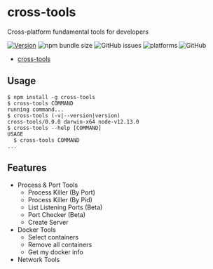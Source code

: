 # cross-tools

Cross-platform fundamental tools for developers

[![Version](https://img.shields.io/npm/v/cross-tools.svg)](https://npmjs.org/package/cross-tools)
![npm bundle size](https://img.shields.io/bundlephobia/minzip/cross-tools)
![GitHub issues](https://img.shields.io/github/issues/tahsinature/cross-tools)
![platforms](https://img.shields.io/badge/platforms-macOS%20%E2%97%8F%20Windows%20%E2%97%8F%20Linux-blue)
![GitHub](https://img.shields.io/github/license/tahsinature/cross-tools)

<!-- toc -->
* [cross-tools](#cross-tools)
<!-- tocstop -->

## Usage

<!-- usage -->
```sh-session
$ npm install -g cross-tools
$ cross-tools COMMAND
running command...
$ cross-tools (-v|--version|version)
cross-tools/0.0.0 darwin-x64 node-v12.13.0
$ cross-tools --help [COMMAND]
USAGE
  $ cross-tools COMMAND
...
```
<!-- usagestop -->

## Features

- Process & Port Tools
  - Process Killer (By Port)
  - Process Killer (By Pid)
  - List Listening Ports (Beta)
  - Port Checker (Beta)
  - Create Server
- Docker Tools
  - Select containers
  - Remove all containers
  - Get my docker info
- Network Tools
